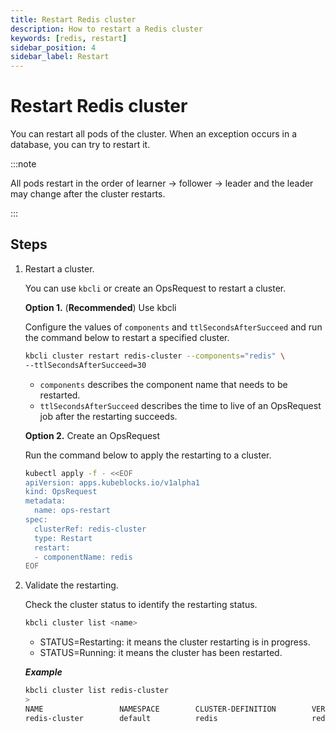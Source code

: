 ```yaml
---
title: Restart Redis cluster
description: How to restart a Redis cluster
keywords: [redis, restart]
sidebar_position: 4
sidebar_label: Restart
---
```


# Restart Redis cluster
You can restart all pods of the cluster. When an exception occurs in a database, you can try to restart it.

:::note

All pods restart in the order of learner -> follower -> leader and the leader may change after the cluster restarts.

:::

## Steps

1. Restart a cluster.
   
   You can use `kbcli` or create an OpsRequest to restart a cluster.
  
   **Option 1.** (**Recommended**) Use kbcli
   
   Configure the values of `components` and `ttlSecondsAfterSucceed` and run the command below to restart a specified cluster.
   ```bash
   kbcli cluster restart redis-cluster --components="redis" \
   --ttlSecondsAfterSucceed=30
   ```
   - `components` describes the component name that needs to be restarted.
   - `ttlSecondsAfterSucceed` describes the time to live of an OpsRequest job after the restarting succeeds.

   **Option 2.** Create an OpsRequest

   Run the command below to apply the restarting to a cluster. 
   ```bash
   kubectl apply -f - <<EOF
   apiVersion: apps.kubeblocks.io/v1alpha1
   kind: OpsRequest
   metadata:
     name: ops-restart
   spec:
     clusterRef: redis-cluster
     type: Restart 
     restart:
     - componentName: redis
   EOF
   ```
2. Validate the restarting.
   
   Check the cluster status to identify the restarting status.

   ```bash
   kbcli cluster list <name>
   ```
   - STATUS=Restarting: it means the cluster restarting is in progress.
   - STATUS=Running: it means the cluster has been restarted.
   
   ***Example***

   ```bash
   kbcli cluster list redis-cluster
   >
   NAME                 NAMESPACE        CLUSTER-DEFINITION        VERSION                TERMINATION-POLICY        STATUS         CREATED-TIME
   redis-cluster        default          redis                     redis-7.0.x        Delete                    Running        Apr 10,2023 19:20 UTC+0800
   ```

